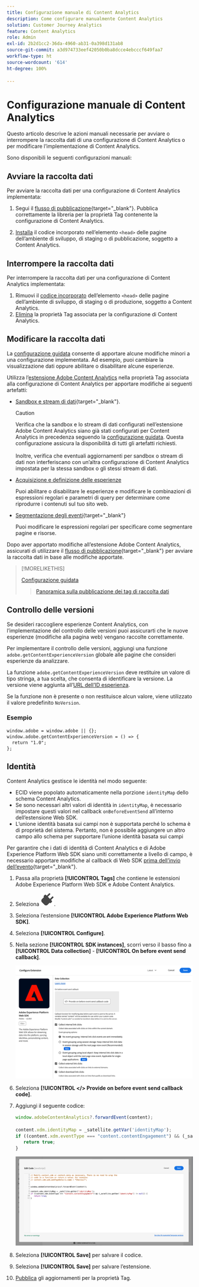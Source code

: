 ```yaml
---
title: Configurazione manuale di Content Analytics
description: Come configurare manualmente Content Analytics
solution: Customer Journey Analytics
feature: Content Analytics
role: Admin
exl-id: 2b2d1cc2-36da-4960-ab31-0a398d131ab8
source-git-commit: a3d974733eef42050b0ba8dcce4ebcccf649faa7
workflow-type: ht
source-wordcount: '614'
ht-degree: 100%

---
```


# Configurazione manuale di Content Analytics

Questo articolo descrive le azioni manuali necessarie per avviare o interrompere la raccolta dati di una configurazione di Content Analytics o per modificare l’implementazione di Content Analytics.

Sono disponibili le seguenti configurazioni manuali:

## Avviare la raccolta dati

Per avviare la raccolta dati per una configurazione di Content Analytics implementata:

1. Segui il [flusso di pubblicazione](https://experienceleague.adobe.com/it/docs/experience-platform/tags/publish/overview){target="_blank"}. Pubblica correttamente la libreria per la proprietà Tag contenente la configurazione di Content Analytics.

1. [Installa](https://experienceleague.adobe.com/it/docs/experience-platform/tags/publish/environments/environments#installation) il codice incorporato nell’elemento `<head>` delle pagine dell’ambiente di sviluppo, di staging o di pubblicazione, soggetto a Content Analytics.


## Interrompere la raccolta dati

Per interrompere la raccolta dati per una configurazione di Content Analytics implementata:

1. Rimuovi il [codice incorporato](https://experienceleague.adobe.com/it/docs/experience-platform/tags/publish/environments/environments) dell’elemento `<head>` delle pagine dell’ambiente di sviluppo, di staging o di produzione, soggetto a Content Analytics.
1. [Elimina](https://experienceleague.adobe.com/it/docs/experience-platform/tags/publish/overview) la proprietà Tag associata per la configurazione di Content Analytics.



## Modificare la raccolta dati

La [configurazione guidata](guided.md) consente di apportare alcune modifiche minori a una configurazione implementata. Ad esempio, puoi cambiare la visualizzazione dati oppure abilitare o disabilitare alcune esperienze.

Utilizza l’[estensione Adobe Content Analytics](https://experienceleague.adobe.com/it/docs/experience-platform/tags/extensions/client/content-analytics/overview) nella proprietà Tag associata alla configurazione di Content Analytics per apportare modifiche ai seguenti artefatti:

* [Sandbox e stream di dati](https://experienceleague.adobe.com/it/docs/experience-platform/tags/extensions/client/content-analytics/overview#configure-datastreams){target="_blank"}.

  >[!CAUTION]
  >
  >Verifica che la sandbox e lo stream di dati configurati nell’estensione Adobe Content Analytics siano già stati configurati per Content Analytics in precedenza seguendo la [configurazione guidata](guided.md). Questa configurazione assicura la disponibilità di tutti gli artefatti richiesti.<br/><br/>Inoltre, verifica che eventuali aggiornamenti per sandbox o stream di dati non interferiscano con un’altra configurazione di Content Analytics impostata per la stessa sandbox o gli stessi stream di dati.
  >

* [Acquisizione e definizione delle esperienze](https://experienceleague.adobe.com/it/docs/experience-platform/tags/extensions/client/content-analytics/overview?lang=it#configure-experience-capture-and-definition)

  Puoi abilitare o disabilitare le esperienze e modificare le combinazioni di espressioni regolari e parametri di query per determinare come riprodurre i contenuti sul tuo sito web.

* [Segmentazione degli eventi](https://experienceleague.adobe.com/it/docs/experience-platform/tags/extensions/client/content-analytics/overview#configure-event-segmenting){target="_blank"}

  Puoi modificare le espressioni regolari per specificare come segmentare pagine e risorse.


Dopo aver apportato modifiche all’estensione Adobe Content Analytics, assicurati di utilizzare il [flusso di pubblicazione](https://experienceleague.adobe.com/it/docs/experience-platform/tags/publish/overview){target="_blank"} per avviare la raccolta dati in base alle modifiche apportate.



>[!MORELIKETHIS]
>
>[Configurazione guidata](guided.md)
>>[Panoramica sulla pubblicazione dei tag di raccolta dati](https://experienceleague.adobe.com/it/docs/experience-platform/tags/publish/overview)
>


## Controllo delle versioni

Se desideri raccogliere esperienze Content Analytics, con l’implementazione del controllo delle versioni puoi assicurarti che le nuove esperienze (modifiche alla pagina web) vengano raccolte correttamente.

Per implementare il controllo delle versioni, aggiungi una funzione `adobe.getContentExperienceVersion` globale alle pagine che consideri esperienze da analizzare.

La funzione `adobe.getContentExperienceVersion` deve restituire un valore di tipo stringa, a tua scelta, che consenta di identificare la versione. La versione viene aggiunta all’[URL dell’ID esperienza](/help/content-analytics/report/components.md#experience-metadata).

Se la funzione non è presente o non restituisce alcun valore, viene utilizzato il valore predefinito `NoVersion`.

### Esempio

```
window.adobe = window.adobe || {};
window.adobe.getContentExperienceVersion = () => {
  return "1.0";
};
```

## Identità

Content Analytics gestisce le identità nel modo seguente:

* ECID viene popolato automaticamente nella porzione `identityMap` dello schema Content Analytics.
* Se sono necessari altri valori di identità in `identityMap`, è necessario impostare questi valori nel callback `onBeforeEventSend` all’interno dell’estensione Web SDK.
* L’unione identità basata sui campi non è supportata perché lo schema è di proprietà del sistema. Pertanto, non è possibile aggiungere un altro campo allo schema per supportare l’unione identità basata sui campi


Per garantire che i dati di identità di Content Analytics e di Adobe Experience Platform Web SDK siano uniti correttamente a livello di campo, è necessario apportare modifiche al callback di Web SDK [prima dell’invio dell’evento](https://experienceleague.adobe.com/it/docs/experience-platform/web-sdk/commands/configure/onbeforeeventsend){target="_blank"}.

1. Passa alla proprietà **[!UICONTROL Tags]** che contiene le estensioni Adobe Experience Platform Web SDK e Adobe Content Analytics.
1. Seleziona ![ il plug-in **[!UICONTROL Extensions]** ](/help/assets/icons/Plug.svg).
1. Seleziona l’estensione **[!UICONTROL Adobe Experience Platform Web SDK]**.
1. Seleziona **[!UICONTROL Configure]**.
1. Nella sezione **[!UICONTROL SDK instances]**, scorri verso il basso fino a **[!UICONTROL Data collection]** - **[!UICONTROL On before event send callback]**.

   ![Callback prima dell’invio dell’evento](/help/content-analytics/assets/onbeforeeventsendcallback.png)

1. Seleziona **[!UICONTROL </> Provide on before event send callback code]**.
1. Aggiungi il seguente codice:

   ```javascript
   window.adobeContentAnalytics?.forwardEvent(content);
   
   content.xdm.identityMap = _satellite.getVar('identityMap');
   if ((content.xdm.eventType === "content.contentEngagement") && (_satellite.getVar('identityMap') != null)) {
      return true;
   }
   ```

   ![Callback prima dell’invio dell’evento](/help/content-analytics/assets/onbeforeeventsendcallbackcode.png)

1. Seleziona **[!UICONTROL Save]** per salvare il codice.
1. Seleziona **[!UICONTROL Save]** per salvare l’estensione.
1. [Pubblica](https://experienceleague.adobe.com/it/docs/experience-platform/tags/publish/overview) gli aggiornamenti per la proprietà Tag.





